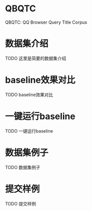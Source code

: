 # QBQTC
QBQTC: QQ Browser Query Title Corpus


# 数据集介绍
TODO 这里是简要的数据集介绍

# baseline效果对比
TODO baseline效果对比

# 一键运行baseline
TODO 一键运行baseline

# 数据集例子
TODO 数据集例子

# 提交样例
TODO 提交样例
